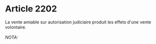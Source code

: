 # Article 2202

La vente amiable sur autorisation judiciaire produit les effets d'une vente volontaire.<br/><br/><i>NOTA:</i>